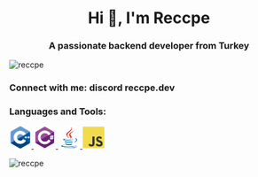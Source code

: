 <h1 align="center">Hi 👋, I'm Reccpe</h1>
<h3 align="center">A passionate backend developer from Turkey</h3>

<p align="left"> <img src="https://komarev.com/ghpvc/?username=reccpe&label=Profile%20views&color=0e75b6&style=flat" alt="reccpe" /> </p>

<h3 align="left">Connect with me: discord reccpe.dev</h3>
<p align="left">
</p>

<h3 align="left">Languages and Tools:</h3>
<p align="left"> <a href="https://www.w3schools.com/cpp/" target="_blank" rel="noreferrer"> <img src="https://raw.githubusercontent.com/devicons/devicon/master/icons/cplusplus/cplusplus-original.svg" alt="cplusplus" width="40" height="40"/> </a> <a href="https://www.w3schools.com/cs/" target="_blank" rel="noreferrer"> <img src="https://raw.githubusercontent.com/devicons/devicon/master/icons/csharp/csharp-original.svg" alt="csharp" width="40" height="40"/> </a> <a href="https://www.java.com" target="_blank" rel="noreferrer"> <img src="https://raw.githubusercontent.com/devicons/devicon/master/icons/java/java-original.svg" alt="java" width="40" height="40"/> </a> <a href="https://developer.mozilla.org/en-US/docs/Web/JavaScript" target="_blank" rel="noreferrer"> <img src="https://raw.githubusercontent.com/devicons/devicon/master/icons/javascript/javascript-original.svg" alt="javascript" width="40" height="40"/> </a> </p>

<p><img align="center" src="https://github-readme-stats.vercel.app/api/top-langs?username=reccpe&show_icons=true&locale=en&layout=compact" alt="reccpe" /></p>

<!-- Proudly created with GPRM ( https://gprm.itsvg.in ) -->
